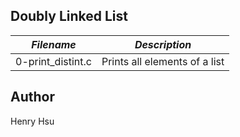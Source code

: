 ## Doubly Linked List

|     *Filename*     |             *Description*                        |
|--------------------|--------------------------------------------------|
| 0-print_distint.c  | Prints all elements of a list                    |





## Author
Henry Hsu

